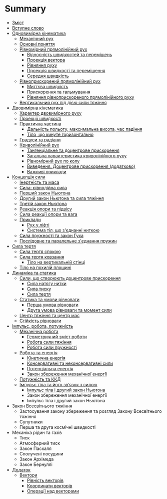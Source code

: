 # Summary

* [Зміст](README.md)
* [Вступне слово](book/vstupne_slovo.md)
* [Одновимірна кінематика](book/chapter_1/1vstup.md)
   * [Механічний рух](book/chapter_1/2mehanichnii_ruh.md)
   * [Основні поняття](book/chapter_1/3osnovni_ponyattya.md)
   * [Рівномірний прямолінійний рух](book/chapter_1/4shlyah_ta_shv.md)
       * [Вiдноснiсть швидкостей та перемiщень](book/chapter_1/5vidnosnist.md)
       * [Проекцiя вектора](book/chapter_1/6proektsiya_vektora.md)
       * [Рiвняння руху](book/chapter_1/7rivnyannya_ruhu.md)
       * [Проекцiя швидкостi та перемiщення](book/chapter_1/8proektsiya.md)
       * [Середня швидкiсть](book/chapter_1/9serednya_shvidkist.md)
   * [Рiвноприскорений прямолiнiйний рух](book/chapter_2/1rivnopriskorenii_ruh.md)
       * [Миттєва швидкiсть](book/chapter_2/2miteva_shvidkist.md)
       * [Прискорення та гальмування](book/chapter_2/3priskorennya.md)
       * [Рiвняння рiвноприскореного прямолiнiйного руху](book/chapter_2/4rivnyannya.md)
   * [Вертикальний рух пiд дiєю сили тяжiння](book/chapter_2/5vertikalnii.md)
* [Двовимірна кінематика](book/chapter_3/1teorya_dvovimrnogo_ruhu.md)
   * [Характер двовимірного руху](book/chapter_3/2harakter_dvovimrnogo_ruhu.md)
   * [Проекції швидкості](book/chapter_3/3proekts_shvidkost.md)
   * [Практична частина](book/chapter_3/4praktichna_chastina.md)
       * [Дальність польоту, максимальна висота, час падіння](book/chapter_3/5dalnst_polotu,_maksimalna_visota,_chas_padnnya.md)
       * [Тіло, що кинуте горизонтально](book/chapter_3/6tilo,_scho_kinute_gorizontalno.md)
   * [Градуси та радіани](book/chapter_3/7gradusi_ta_radani.md)
   * [Криволінійний рух](book/chapter_3/8krivolninii_ruh.md)
       * [Тангенціальне та доцентрове прискорення](book/chapter_3/9tangentsalne_ta_dotsentrove_priskorennya.md)
       * [Загальна характеристика криволінійного руху](book/chapter_3/10zagalna_harakteristika_krivolninogo_ruhu.md)
       * [Рівномірний рух по колу](book/chapter_3/11rvnomrnii_ruh_po_kolu.md)
       * [Виведення. Доцентрове прискорення (додатково)](book/chapter_3/12vivedennya_dotsentrove_priskorennya_dodatkovo.md)
       * [Важливі приклади](book/chapter_3/13vazhliv_prikladi.md)
* [Концепція сили](book/chapter_4/1vstup_u_dinamku.md)
   * [Інертність та маса](book/chapter_4/2nertnst_ta_masa.md)
   * [Сила: рівнодійна сила](book/chapter_4/3sila_rvnodina_sil.md)
   * [Перший закон Ньютона](book/chapter_4/4pershii_zakon_nyutona.md)
   * [Другий закон Ньютона та сила тяжіння](book/chapter_4/5drugii_zakon_nyutona_ta_sila_tyazhnnya.md)
   * [Третій закон Ньютона](book/chapter_4/6treti_zakon_nyutona.md)
   * [Реакцiя опори та пiдвiсу](book/chapter_4/7reaktsiya_opori_ta_pidvisu.md)
   * [Сила реакції опори та вага](book/chapter_4/8sila_reakts_opori_ta_vaga.md)
   * [Приклади](book/chapter_4/9prikladi.md)
       * [Рух у ліфті](book/chapter_4/10ruh_u_lft.md)
       * [Система тіл, що з'єднанні ниткою](book/chapter_4/11sistema_tl,_scho_zdnann_nitkoyu.md)
   * [Сила пружності та закон Гука](book/chapter_4/12sila_pruzhnost_ta_zakon_guka.md)
   * [Послідовне та паралельне з'єднання пружин](book/chapter_4/13posldovne_ta_paralelne_zdnannya_pruzhin.md)
* [Сила тертя](book/chapter_5/silatertya.md)
   * [Сила тертя спокою](book/chapter_5/sila_tertya_spokoyu.md)
   * [Сила тертя ковзання](book/chapter_5/sila_tertya_kovzannya.md)
       * [Тiло на вертикальнiй стiнцi](book/chapter_5/tilo_na_vertikalnii_stintsi.md)
   * [Тiло на похилiй площинi](book/chapter_5/tilo_na_pohilii_ploschini.md)
* [Динамiка та статика](book/chapter_6/vstup_do_dinamiki_ruhu_tila_po_kolu.md)
   * [Сили, що створюють доцентрове прискорення](book/chapter_6/sili,_scho_stvoryuyut_dotsentrove_priskorennya.md)
       * [Сила натягу нитки](book/chapter_6/sila_natyagu_nitki.md)
       * [Сила тиску](book/chapter_6/sila_tisku.md)
       * [Сила тертя](book/chapter_6/sila_tertya.md)
   * [Статика та умови рiвноваги](book/chapter_6/statika_ta_umovi_rivnovagi.md)
       * [Перша умова рiвноваги](book/chapter_6/persha_umova_rivnovagi.md)
       * [Друга умова рiвноваги та момент сили](book/chapter_6/druga_umova_rivovagi_ta_moment_sili.md)
   * [Центр тяжiння та центр мас](book/chapter_6/tsentr_tyazhinnya_ta_tsentr_mas.md)
   * [Стiйкiсть рiвноваги](book/chapter_6/stiikist_rivnovagi.md)
* [Iмпульс, робота, потужнiсть](book/chapter_7/impuls,_robota,_potuzhnist.md)
   * [Механiчна робота](book/chapter_7/mehanichna_robota.md)
       * [Геометричний змiст роботи](book/chapter_7/geometrichnii_zmist_roboti.md)
       * [Робота сили тяжiння](book/chapter_7/robota_sili_tyazhinnya.md)
       * [Робота сили пружностi](book/chapter_7/robota_sili_pruzhnosti.md)
   * [Робота та енергiя](book/chapter_7/robota_ta_energiya.md)
       * [Кiнетична енергiя](book/chapter_7/kinetichna_energiya.md)
       * [Консервативнi та неконсервативнi сили](book/chapter_7/konservativni_ta_nekonservativni_sili.md)
       * [Потенцiальна енергiя](book/chapter_7/potentsialna_energiya.md)
       * [Закон збереження механiчної енергiї](book/chapter_7/zakon_zberezhennya_mehanichno_energi.md)
   * [Потужнiсть та ККД](book/chapter_7/potuzhnist_ta_kkd.md)
   * [Iмпульс тiла та його зв’язок з силою](book/chapter_7/impuls_tila_ta_yogo_zvyazok_iz_siloyu.md)
       * [Iмпульс тiла і другий закон Ньютона](book/chapter_7/impuls_tila_i_drugiy_zakon_Nyutona.md)
       * Закон збереження механiчної енергiї
       * Iмпульс тiла і другий закон Ньютона
* Закон Всесвітнього тяжіння
   * Застосування закону збереження та розгляд Закону Всесвiтнього тяжiння
   * Супутники
   * Перша та друга космiчнi швидкостi
* Механіка рідин та газів
   * Тиск
   * Атмосферний тиск
   * Закон Паскаля
   * Сполученi посудини
   * Закон Архiмеда
   * Закон Бернуллi
* [Додаток](book/Add/trigonometry/trigonometry.md)
   * [Вектори](book/Add/vector/vector1.md)
       * [Рівність векторів](book/Add/vector/vector2.md)
       * [Координати векторів](book/Add/vector/vector3.md)
       * [Операції над векторами](book/Add/vector/vector4.md)

